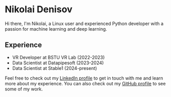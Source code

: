 # Nikolai Denisov

Hi there, I'm Nikolai, a Linux user and experienced Python developer with a passion for machine learning and deep learning.


## Experience

- VR Developer at BSTU VR Lab (2022-2023)
- Data Scientist at Datapipesoft (2023-2024)
- Data Scientist at Stable1 (2024-present)


Feel free to check out my [LinkedIn profile](https://linkedin.com/in/nikolai-denisov-830b0025b) to get in touch with me and learn more about my experience. You can also check out my [GitHub profile](https://github.com/Nikdenof) to see some of my work.
